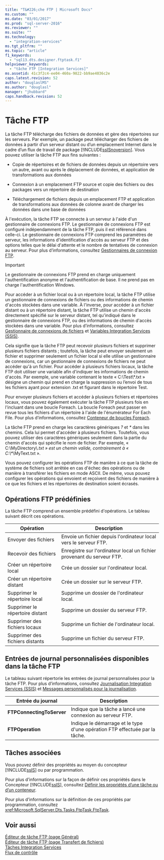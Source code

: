 ```yaml
---
title: "T&#226;che FTP | Microsoft Docs"
ms.custom: ""
ms.date: "03/01/2017"
ms.prod: "sql-server-2016"
ms.reviewer: ""
ms.suite: ""
ms.technology: 
  - "integration-services"
ms.tgt_pltfrm: ""
ms.topic: "article"
f1_keywords: 
  - "sql13.dts.designer.ftptask.f1"
helpviewer_keywords: 
  - "tâche FTP [Integration Services]"
ms.assetid: 41c3f2c4-ee04-460a-9822-bb9ae4036c2e
caps.latest.revision: 52
author: "douglaslMS"
ms.author: "douglasl"
manager: "jhubbard"
caps.handback.revision: 52
---
```

# T&#226;che FTP
  La tâche FTP télécharge des fichiers de données et gère des répertoires sur les serveurs. Par exemple, un package peut télécharger des fichiers de données à partir d’un serveur distant ou d’un emplacement Internet dans le cadre d’un flux de travail de package [!INCLUDE[ssISnoversion](../../includes/ssisnoversion-md.md)]. Vous pouvez utiliser la tâche FTP aux fins suivantes :  
  
-   Copie de répertoires et de fichiers de données depuis un répertoire vers un autre, avant ou après le déplacement de données, et application de transformations aux données  
  
-   Connexion à un emplacement FTP source et copie des fichiers ou des packages vers un répertoire de destination  
  
-   Téléchargement de fichiers depuis un emplacement FTP et application de transformations aux données de colonne avant de charger les données dans une base de données  
  
 À l'exécution, la tâche FTP se connecte à un serveur à l'aide d'un gestionnaire de connexions FTP. Le gestionnaire de connexions FTP est configuré indépendamment de la tâche FTP, puis il est référencé dans celle-ci. Le gestionnaire de connexions FTP comprend les paramètres de serveur, les informations d'identification d'accès au serveur FTP et des options telles que le délai d'attente et le nombre de tentatives de connexion au serveur. Pour plus d’informations, consultez [Gestionnaires de connexion FTP](../../integration-services/connection-manager/ftp-connection-manager.md).  
  
> [!IMPORTANT]  
>  Le gestionnaire de connexions FTP prend en charge uniquement l'authentification anonyme et l'authentification de base. Il ne prend pas en charge l'authentification Windows.  
  
 Pour accéder à un fichier local ou à un répertoire local, la tâche FTP utilise un gestionnaire de connexions de fichiers ou des informations de chemin d'accès stockées dans une variable. À l'inverse, pour accéder à un fichier distant ou à un répertoire distant, la tâche FTP utilise un chemin d'accès directement spécifié sur le serveur distant, tel qu'indiqué dans le gestionnaire de connexions FTP, ou des informations de chemin d'accès stockées dans une variable. Pour plus d’informations, consultez [Gestionnaire de connexions de fichiers](../../integration-services/connection-manager/file-connection-manager.md) et [Variables Integration Services &#40;SSIS&#41;](../../integration-services/integration-services-ssis-variables.md).  
  
 Cela signifie que la tâche FTP peut recevoir plusieurs fichiers et supprimer plusieurs fichiers distants ; toutefois, la tâche peut envoyer seulement un fichier et supprimer seulement un fichier local si elle utilise un gestionnaire de connexions, car un gestionnaire de connexions de fichiers ne peut accéder qu'à un fichier. Pour accéder à plusieurs fichiers locaux, la tâche FTP doit utiliser une variable afin d'indiquer les informations de chemin d'accès. Par exemple, une variable contenant le texte « C:\Test\\*.txt » désigne un chemin qui prend en charge la suppression ou l’envoi de tous les fichiers ayant pour extension .txt et figurant dans le répertoire Test.  
  
 Pour envoyer plusieurs fichiers et accéder à plusieurs fichiers et répertoires locaux, vous pouvez également exécuter la tâche FTP plusieurs fois en l'incluant dans une boucle Foreach. La boucle Foreach peut passer en revue tous les fichiers d'un répertoire à l'aide de l'énumérateur For Each File. Pour plus d’informations, consultez [Conteneur de boucles Foreach](../../integration-services/control-flow/foreach-loop-container.md).  
  
 La tâche FTP prend en charge les caractères génériques *?* et *\** dans les chemins. Cela lui permet d'accéder à plusieurs fichiers. Toutefois, vous pouvez utiliser des caractères génériques seulement dans la partie du chemin d'accès qui spécifie le nom de fichier. Par exemple, « C:\MyDirectory\\*.txt » est un chemin valide, contrairement à « C:\\\**\MyText.txt ».  
  
 Vous pouvez configurer les opérations FTP de manière à ce que la tâche de système de fichiers soit arrêtée en cas d'échec des opérations ou de manière à transférer les fichiers en mode ASCII. De même, vous pouvez configurer les opérations qui envoient et reçoivent des fichiers de manière à ce que les fichiers et les répertoires de destination soient écrasés.  
  
## Opérations FTP prédéfinies  
 La tâche FTP comprend un ensemble prédéfini d'opérations. Le tableau suivant décrit ces opérations.  
  
|Opération|Description|  
|---------------|-----------------|  
|Envoyer des fichiers|Envoie un fichier depuis l'ordinateur local vers le serveur FTP.|  
|Recevoir des fichiers|Enregistre sur l'ordinateur local un fichier provenant du serveur FTP.|  
|Créer un répertoire local|Crée un dossier sur l'ordinateur local.|  
|Créer un répertoire distant|Crée un dossier sur le serveur FTP.|  
|Supprimer le répertoire local|Supprime un dossier de l'ordinateur local.|  
|Supprimer le répertoire distant|Supprime un dossier du serveur FTP.|  
|Supprimer des fichiers locaux|Supprime un fichier de l'ordinateur local.|  
|Supprimer des fichiers distants|Supprime un fichier du serveur FTP.|  
  
## Entrées de journal personnalisées disponibles dans la tâche FTP  
 Le tableau suivant répertorie les entrées de journal personnalisées pour la tâche FTP. Pour plus d’informations, consultez [Journalisation Integration Services &#40;SSIS&#41;](../../integration-services/performance/integration-services-ssis-logging.md) et [Messages personnalisés pour la journalisation](../../integration-services/performance/custom-messages-for-logging.md).  
  
|Entrée du journal|Description|  
|---------------|-----------------|  
|**FTPConnectingToServer**|Indique que la tâche a lancé une connexion au serveur FTP.|  
|**FTPOperation**|Indique le démarrage et le type d'une opération FTP effectuée par la tâche.|  
  
## Tâches associées  
 Vous pouvez définir des propriétés au moyen du concepteur [!INCLUDE[ssIS](../../includes/ssis-md.md)] ou par programmation.  
  
 Pour plus d’informations sur la façon de définir ces propriétés dans le Concepteur [!INCLUDE[ssIS](../../includes/ssis-md.md)], consultez [Définir les propriétés d’une tâche ou d’un conteneur](../Topic/Set%20the%20Properties%20of%20a%20Task%20or%20Container.md).  
  
 Pour plus d’informations sur la définition de ces propriétés par programmation, consultez <xref:Microsoft.SqlServer.Dts.Tasks.FtpTask.FtpTask>.  
  
## Voir aussi  
 [Éditeur de tâche FTP &#40;page Général&#41;](../../integration-services/control-flow/ftp-task-editor-general-page.md)   
 [Éditeur de tâche FTP &#40;page Transfert de fichiers&#41;](../../integration-services/control-flow/ftp-task-editor-file-transfer-page.md)   
 [Tâches Integration Services](../../integration-services/control-flow/integration-services-tasks.md)   
 [Flux de contrôle](../../integration-services/control-flow/control-flow.md)  
  
  